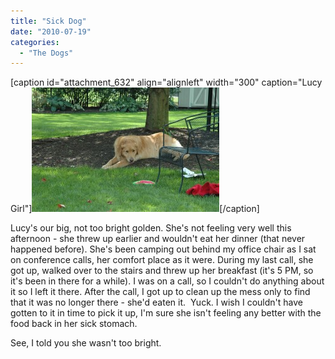 ```yaml
---
title: "Sick Dog"
date: "2010-07-19"
categories: 
  - "The Dogs"
---
```


\[caption id="attachment\_632" align="alignleft" width="300" caption="Lucy Girl"\][![Lucy Girl](images/DSC_0202-300x199.jpg "Lucy Girl")](http://www.thewargos.com/wp-content/uploads/2010/07/DSC_0202.jpg)\[/caption\]

Lucy's our big, not too bright golden. She's not feeling very well this afternoon - she threw up earlier and wouldn't eat her dinner (that never happened before). She's been camping out behind my office chair as I sat on conference calls, her comfort place as it were. During my last call, she got up, walked over to the stairs and threw up her breakfast (it's 5 PM, so it's been in there for a while). I was on a call, so I couldn't do anything about it so I left it there. After the call, I got up to clean up the mess only to find that it was no longer there - she'd eaten it.  Yuck. I wish I couldn't have gotten to it in time to pick it up, I'm sure she isn't feeling any better with the food back in her sick stomach.

See, I told you she wasn't too bright.

